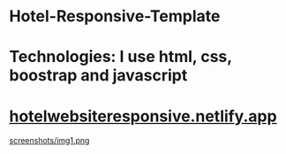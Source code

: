 # Hotel-Responsive-Template
# Technologies: I use html, css, boostrap and javascript
# [hotelwebsiteresponsive.netlify.app](https://hotelwebsiteresponsive.netlify.app/)
[screenshots/img1.png](https://github.com/MetehanTozlu/Hotel-Responsive-Template/blob/main/screenshots/img1.PNG)
 

 

